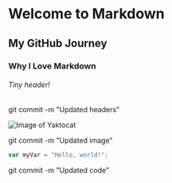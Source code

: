 # Welcome to Markdown

## My GitHub Journey

### Why I Love Markdown

###### Tiny header!

git commit -m "Updated  headers"

![Image of Yaktocat](https://octodex.github.com/images/yaktocat.png)

git commit -m "Updated  image"

``` javascript
var myVar = "Hello, world!";
```

git commit -m "Updated  code"

